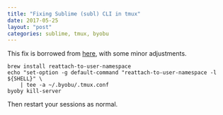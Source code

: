 ```yaml
---
title: "Fixing Sublime (subl) CLI in tmux"
date: 2017-05-25
layout: "post"
categories: sublime, tmux, byobu
---
```


This fix is borrowed from [here](https://github.com/SublimeTextIssues/Core/issues/675), with some minor adjustments.

```
brew install reattach-to-user-namespace
echo "set-option -g default-command "reattach-to-user-namespace -l ${SHELL}" \
    | tee -a ~/.byobu/.tmux.conf
byoby kill-server
```

Then restart your sessions as normal.
